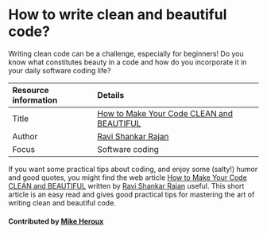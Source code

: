 # How to write clean and beautiful code?

Writing clean code can be a challenge, especially for beginners! Do you know what constitutes beauty in a code and how do you incorporate it in your daily software coding life?

**Resource information** | **Details** 
:--- | :--- 
Title  | [How to Make Your Code CLEAN and BEAUTIFUL](https://medium.com/swlh/excellent-code-clean-and-beautiful-code-b541ca4b5a39)
Author | [Ravi Shankar Rajan](https://medium.com/@rsrajan1)
Focus | Software coding


If you want some practical tips about coding, and enjoy some (salty!) humor and good quotes, you might find the web article [How to Make Your Code CLEAN and BEAUTIFUL](https://medium.com/swlh/excellent-code-clean-and-beautiful-code-b541ca4b5a39) written by [Ravi Shankar Rajan](https://medium.com/@rsrajan1) useful. This short article is an easy read and gives good practical tips for mastering the art of writing clean and beautiful code.

#### Contributed by [Mike Heroux](https://github.com/maherou)

<!---
Publish: yes
Categories: development, planning
Topics: software engineering, design
Tags:
Level: 2
Prerequisites: defaults
Aggregate: none
--->
